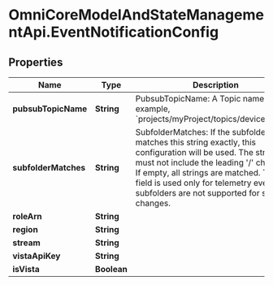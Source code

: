 # OmniCoreModelAndStateManagementApi.EventNotificationConfig

## Properties

Name | Type | Description | Notes
------------ | ------------- | ------------- | -------------
**pubsubTopicName** | **String** | PubsubTopicName: A Topic name. For example, &#x60;projects/myProject/topics/deviceEvents&#x60;. | [optional] 
**subfolderMatches** | **String** | SubfolderMatches: If the subfolder name matches this string exactly, this configuration will be used. The string must not include the leading &#39;/&#39; character. If empty, all strings are matched. This field is used only for telemetry events; subfolders are not supported for state changes. | [optional] 
**roleArn** | **String** |  | [optional] 
**region** | **String** |  | [optional] 
**stream** | **String** |  | [optional] 
**vistaApiKey** | **String** |  | [optional] 
**isVista** | **Boolean** |  | [optional] 


